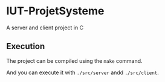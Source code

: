# IUT-ProjetSysteme

A server and client project in C

## Execution

The project can be compiled using the `make` command.

And you can execute it with `./src/server` andd `./src/client`.
